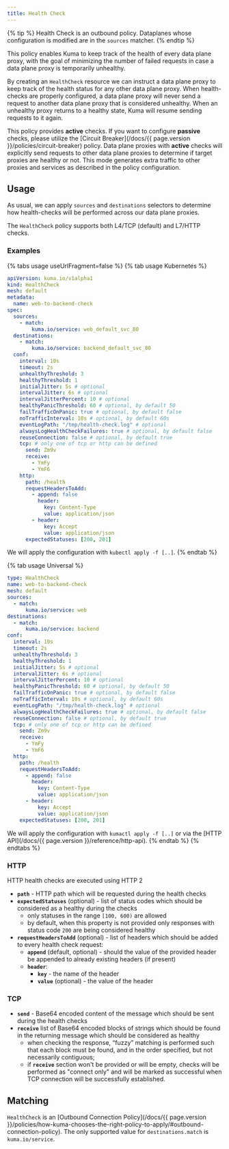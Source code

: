 ```yaml
---
title: Health Check
---
```


{% tip %}
Health Check is an outbound policy. Dataplanes whose configuration is modified are in the `sources` matcher.
{% endtip %}

This policy enables Kuma to keep track of the health of every data plane proxy, with the goal of minimizing the number of failed requests in case a data plane proxy is temporarily unhealthy.

By creating an `HealthCheck` resource we can instruct a data plane proxy to keep track of the health status for any other data plane proxy. When health-checks are properly configured, a data plane proxy will never send a request to another data plane proxy that is considered unhealthy. When an unhealthy proxy returns to a healthy state, Kuma will resume sending requests to it again.

This policy provides **active** checks. If you want to configure **passive** checks, please utilize the [Circuit Breaker](/docs/{{ page.version }}/policies/circuit-breaker) policy. Data plane proxies with **active** checks will explicitly send requests to other data plane proxies to determine if target proxies are healthy or not. This mode generates extra traffic to other proxies and services as described in the policy configuration.

## Usage

As usual, we can apply `sources` and `destinations` selectors to determine how health-checks will be performed across our data plane proxies.

The `HealthCheck` policy supports both L4/TCP (default) and L7/HTTP checks.

### Examples

{% tabs usage useUrlFragment=false %}
{% tab usage Kubernetes %}

```yaml
apiVersion: kuma.io/v1alpha1
kind: HealthCheck
mesh: default
metadata:
  name: web-to-backend-check
spec:
  sources:
    - match:
        kuma.io/service: web_default_svc_80
  destinations:
    - match:
        kuma.io/service: backend_default_svc_80
  conf:
    interval: 10s
    timeout: 2s
    unhealthyThreshold: 3
    healthyThreshold: 1
    initialJitter: 5s # optional
    intervalJitter: 6s # optional
    intervalJitterPercent: 10 # optional
    healthyPanicThreshold: 60 # optional, by default 50
    failTrafficOnPanic: true # optional, by default false
    noTrafficInterval: 10s # optional, by default 60s
    eventLogPath: "/tmp/health-check.log" # optional
    alwaysLogHealthCheckFailures: true # optional, by default false
    reuseConnection: false # optional, by default true
    tcp: # only one of tcp or http can be defined
      send: Zm9v
      receive:
        - YmFy
        - YmF6
    http:
      path: /health
      requestHeadersToAdd:
        - append: false
          header:
            key: Content-Type
            value: application/json
        - header:
            key: Accept
            value: application/json
      expectedStatuses: [200, 201]
```

We will apply the configuration with `kubectl apply -f [..]`.
{% endtab %}

{% tab usage Universal %}

```yaml
type: HealthCheck
name: web-to-backend-check
mesh: default
sources:
  - match:
      kuma.io/service: web
destinations:
  - match:
      kuma.io/service: backend
conf:
  interval: 10s
  timeout: 2s
  unhealthyThreshold: 3
  healthyThreshold: 1
  initialJitter: 5s # optional
  intervalJitter: 6s # optional
  intervalJitterPercent: 10 # optional
  healthyPanicThreshold: 60 # optional, by default 50
  failTrafficOnPanic: true # optional, by default false
  noTrafficInterval: 10s # optional, by default 60s
  eventLogPath: "/tmp/health-check.log" # optional
  alwaysLogHealthCheckFailures: true # optional, by default false
  reuseConnection: false # optional, by default true
  tcp: # only one of tcp or http can be defined
    send: Zm9v
    receive:
      - YmFy
      - YmF6
  http:
    path: /health
    requestHeadersToAdd:
      - append: false
        header:
          key: Content-Type
          value: application/json
      - header:
          key: Accept
          value: application/json
    expectedStatuses: [200, 201]
```

We will apply the configuration with `kumactl apply -f [..]` or via the [HTTP API](/docs/{{ page.version }}/reference/http-api).
{% endtab %}
{% endtabs %}

### HTTP

HTTP health checks are executed using HTTP 2

- **`path`** - HTTP path which will be requested during the health checks
- **`expectedStatuses`** (optional) - list of status codes which should be
  considered as a healthy during the checks
  - only statuses in the range `[100, 600)` are allowed
  - by default, when this property is not provided only responses with
    status code `200` are being considered healthy
- **`requestHeadersToAdd`** (optional) - list of headers which should be
  added to every health check request:
  - **`append`** (default, optional) - should the value of the provided
    header be appended to already existing headers (if present)
  - **`header`**:
    - **`key`** - the name of the header
    - **`value`** (optional) - the value of the header

### TCP

- **`send`** - Base64 encoded content of the message which should be
  sent during the health checks
- **`receive`** list of Base64 encoded blocks of strings which should be
  found in the returning message which should be considered as healthy
  - when checking the response, “fuzzy” matching is performed such that
    each block must be found, and in the order specified, but not
    necessarily contiguous;
  - if **`receive`** section won't be provided or will be empty, checks
    will be performed as "connect only" and will be marked as successful
    when TCP connection will be successfully established.

## Matching

`HealthCheck` is an [Outbound Connection Policy](/docs/{{ page.version }}/policies/how-kuma-chooses-the-right-policy-to-apply/#outbound-connection-policy).
The only supported value for `destinations.match` is `kuma.io/service`.
